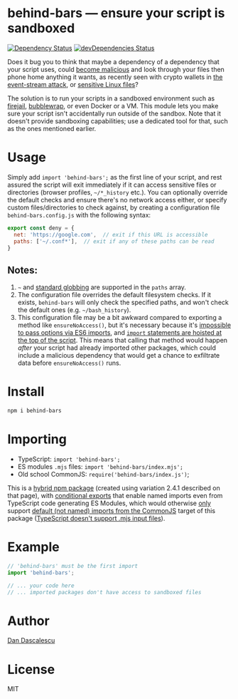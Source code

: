 # behind-bars — ensure your script is sandboxed

[![Dependency Status](https://david-dm.org/dandv/behind-bars.svg)](https://david-dm.org/dandv/behind-bars) [![devDependencies Status](https://status.david-dm.org/gh/dandv/behind-bars.svg?type=dev)](https://david-dm.org/dandv/behind-bars?type=dev)

Does it bug you to think that maybe a dependency of a dependency that your script uses, could [become malicious](https://www.npmjs.com/advisories/1584) and look through your files then phone home anything it wants, as recently seen with crypto wallets in [the event-stream attack](https://www.zdnet.com/article/hacker-backdoors-popular-javascript-library-to-steal-bitcoin-funds/), or [sensitive Linux files](https://arstechnica.com/gadgets/2021/03/more-top-tier-companies-targeted-by-new-type-of-potentially-serious-attack/)?

The solution is to run your scripts in a sandboxed environment such as [firejail](https://github.com/netblue30/firejail/), [bubblewrap](https://github.com/containers/bubblewrap), or even Docker or a VM. This module lets you make sure your script isn't accidentally run outside of the sandbox. Note that it doesn't provide sandboxing capabilities; use a dedicated tool for that, such as the ones mentioned earlier.


# Usage

Simply add `import 'behind-bars';` as the first line of your script, and rest assured the script will exit immediately if it can access sensitive files or directories (browser profiles, `~/*_history` etc.). You can optionally override the default checks and ensure there's no network access either, or specify custom files/directories to check against, by creating a configuration file `behind-bars.config.js` with the following syntax:

```js
export const deny = {
  net: 'https://google.com',  // exit if this URL is accessible
  paths: ['~/.conf*'],  // exit if any of these paths can be read
}
```

## Notes:

1. `~` and [standard globbing](https://npmjs.com/package/tiny-glob) are supported in the `paths` array.
2. The configuration file overrides the default filesystem checks. If it exists, `behind-bars` will only check the specified paths, and won't check the default ones (e.g. `~/bash_history`).
3. This configuration file may be a bit awkward compared to exporting a method like `ensureNoAccess()`, but it's necessary because it's [impossible to pass options via ES6 imports](https://stackoverflow.com/questions/29923879/pass-options-to-es6-module-imports), and [`import` statements are hoisted at the top of the script](https://exploringjs.com/es6/ch_modules.html). This means that calling that method would happen *after* your script had already imported other packages, which could include a malicious dependency that would get a chance to exfiltrate data before `ensureNoAccess()` runs.


# Install

```sh
npm i behind-bars
```


# Importing

* TypeScript: `import 'behind-bars';`
* ES modules `.mjs` files: `import 'behind-bars/index.mjs';`
* Old school CommonJS:  `require('behind-bars/index.js')`;

This is a [hybrid npm package](https://2ality.com/2019/10/hybrid-npm-packages.html) (created using variation 2.4.1 described on that page), with [conditional exports](https://nodejs.org/api/packages.html#packages_conditional_exports) that enable named imports even from TypeScript code generating ES Modules, which would otherwise [only](https://github.com/apollographql/apollo-server/issues/1356#issuecomment-681313954) support [default (not named) imports from the CommonJS](https://stackoverflow.com/questions/61549406/how-to-include-commonjs-module-in-es6-module-node-app) target of this package ([TypeScript doesn't support .mjs input files](https://github.com/microsoft/TypeScript/issues/27957)).


# Example

```js
// 'behind-bars' must be the first import
import 'behind-bars';

// ... your code here
// ... imported packages don't have access to sandboxed files
```

# Author

[Dan Dascalescu](https://dandv.me)


# License

MIT
